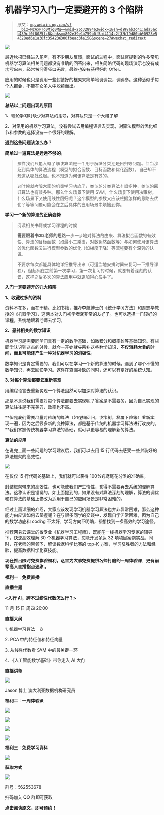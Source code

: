 # 机器学习入门一定要避开的 3 个陷阱

> 原文：[`mp.weixin.qq.com/s?__biz=MzAxNTc0Mjg0Mg==&mid=2653289462&idx=1&sn=da98ab3c411ada5acb439cf0f8085fc8&chksm=802e39e3b759b0f5ad4114c2f32b79d80bb90923e54628ed6e1a36fc354236300fbeac3ba158&scene=27#wechat_redirect`](http://mp.weixin.qq.com/s?__biz=MzAxNTc0Mjg0Mg==&mid=2653289462&idx=1&sn=da98ab3c411ada5acb439cf0f8085fc8&chksm=802e39e3b759b0f5ad4114c2f32b79d80bb90923e54628ed6e1a36fc354236300fbeac3ba158&scene=27#wechat_redirect)

![](img/35188dab003c50fe79fef56b33de0cea.png)

最近秋招已经进入尾声，有不少朋友反馈，面试的过程中，面试官提到的许多常见机器学习算法相关问题都没有准确的回答出来，相关简略代码的现场演示也没有成功写出来，经常被问得哑口无言，最终也没有获得好的 Offer。

应用的时候也只是调用一些封装好的框架来简单地调调包，调调参。这种活似乎每个人都会，不能在众多人中脱颖而出。

![](img/3e93e0fbeec6431abf56a506f9430433.png)

**总结以上问题出现的原因**

1、理论学习时缺少对算法的推导，对算法只是一个大概了解

2、对常用的机器学习算法，没有尝试去用编程语言去实现，对算法模型的优化细节和参数的选择没有一个很好的理解。

**遇到这些问题该怎么办？**

**简单过一遍算法是远远不够的。**

> 那样我们只能大概了解该算法是一个用于解决分类还是回归等问题。但当涉及到具体的算法流程（模型的拟合函数、目标函数和优化函数），自己却不知道从哪处说起。也不知道为何该算法是有效的。
> 
> 这时候就考验大家的机器学习功底了，类似的分类算法有很多种，类似的回归算法也有很多种。那么什么场景下使用 SVM，什么场景下使用决策树，什么场景下又使用线性回归呢？这个模型的参数又应该根据怎样的思路去优化？等等问题可能会在之后具体的应用场景中烦恼到你。

**学习一个新的算法的正确姿势**

> 阅读相关书籍或学习课程的时候
> 
> **需要跟着书本/老师的思路**一步一步地对算法的由来、算法拟合函数的有效性、算法的目标函数（如最小二乘法，对数似然函数等）与如何使用该算法的优化函数去进行模型参数的优化（如梯度下降）等流程要有个深刻的认识。
> 
> 不要求每次都能具体地详细推导出来（可适当地安排时间来复习一下推导课程），但起码在之前第一次学习，第一次复习的时候，就要有着深刻的认识，这样之后多次的算法应用中就更加得心应手了。

**入门一定要避开的几大陷阱**

**1、收藏过多的资料**

资料不在多，而在于精。比如书籍，推荐李航博士的《统计学习方法》和周志华教授的《机器学习》，这两本对入门初学者就非常的友好了。也可以选择一门较好的课程，系统地跟着老师去学习。

**2、恶补相关的数学知识**

机器学习是需要同学们具有一定的数学基础，如微积分和概率论等基础知识。有些同学认识到这点的时候，就会一开始就先恶补这些数学知识，**不仅消耗大量的时间，而且可能还产生一种对机器学习的消极性**。

数学知识是肯定需要的，我们可以在学习一个新的算法的时候，遇到了哪个不懂的数学知识，再去回忆学习。这样在查漏补缺的同时，还可以有更好的系统认知。

**3\. 对每个算法都要去重新实现**

用编程语言去重新实现一个算法固然可以加深对算法的认识。

那是不是说我们需要对每个算法都要去实现呢？答案是不需要的，因为自己实现的算法往往是不完美的，效率也不高。

**但是我们需要尽量对传统的算法（如逻辑回归，决策树，梯度下降等）重新实现一遍，因为之后很多新的变种算法，都是基于传统的机器学习算法进行改良的。**我们掌握传统机器学习算法的基础，就可以更容易的理解新的算法。

**算法的应用**

在说完上面一些问题的学习建议后，我们可以去用 15 行代码去感受一些封装好的算法框架的高效性。

![](img/82e603bff25593ad32324b86426f56b2.png)

在仅仅 15 行代码的基础上，我们就可以获得 100%的鸢尾花分类的准确率。

封装框架带来的高效性，也可能使我们产生惰性，觉得不需要再去系统的理解算法。这种认识是错误的，如上面提到的，如果没有对算法深刻的理解，算法的调优和在算法的基础上修改为适用于自己的应用场景是非常困难的。

经过上面详细的介绍，大家应该发现学习机器学习算法也并非异常困难，那么这种能力由应该如何去掌握呢？在与很多同学的交谈中，发现自学非常困难，因为自己的数学功底和 coding 不太好，学习方向不明确，都想找到一条高效的学习途径。

推荐网易云课堂的微专业《机器学习工程师》，既能在一线机器学习专家的辅导下，快速高效理解 30 个机器学习算法，又能开发多达 32 项项目案例实战。同时，在老师的带领下，解读数据科学比赛的 top-K 方案，学习获胜者的方法和经验，提高数据科学比赛技能。

**现在推出限时免费体验福利，这里为大家免费提供名师打磨的一周体验课，更有前辈高人直播指点迷津 。**

**福利一：免费直播**

**直播主题**

**<入行 AI，跨不过线性代数怎么行？>**

11 月 15 日 周四 20:00

**直播大纲**

1\. 机器学习算法一览

2\. PCA 中的特征值和特征向量

3\. 从线性代数看 SVM 中的最关键一环

4\. 《人工智能数学基础》带你走入 AI 大门

**直播讲师**

**![](img/64db0c57bce522282d96aef97a1afab0.png)**

Jason 博士 澳大利亚数据机构研究员

**福利二：一周体验课**

![](img/045f82e8dc65682e3c8b06bc06332889.png)

![](img/dfdf4795116c7cd3a4e26d65cb489d8a.png)

![](img/fb346359b7ead74cfd80a040a7b49fa4.png)

![](img/e3693ff959cec89b228a19129819e1e5.png)

**福利三：免费学习资料**

![](img/17ef86f9c97a70e86efa7cbaca1fbd40.png)

**获取方式**

![](img/3a11b8e8bde14c4d144ba6b29a5f0c78.png)

群号：562553678

扫码加入 QQ 群即可获取

**点击阅读原文，即可预约！**
